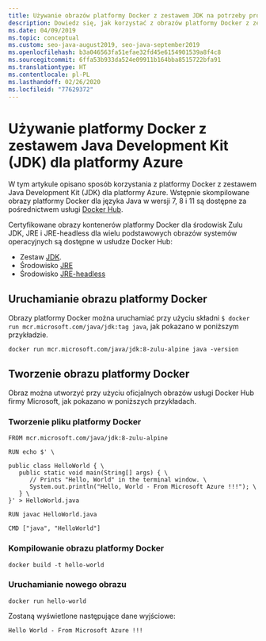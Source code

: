 ```yaml
---
title: Używanie obrazów platformy Docker z zestawem JDK na potrzeby programowania w języku Java na platformie Azure
description: Dowiedz się, jak korzystać z obrazów platformy Docker z zestawem Java Development Kit (JDK) dla platformy Azure przy użyciu interfejsu wiersza polecenia.
ms.date: 04/09/2019
ms.topic: conceptual
ms.custom: seo-java-august2019, seo-java-september2019
ms.openlocfilehash: b3a046563fa51efae32fd45e6154901539a8f4c8
ms.sourcegitcommit: 6ffa53b933da524e09911b164bba8515722bfa91
ms.translationtype: HT
ms.contentlocale: pl-PL
ms.lasthandoff: 02/26/2020
ms.locfileid: "77629372"
---
```

# <a name="use-docker-with-a-java-development-kit-jdk-for-azure"></a>Używanie platformy Docker z zestawem Java Development Kit (JDK) dla platformy Azure

W tym artykule opisano sposób korzystania z platformy Docker z zestawem Java Development Kit (JDK) dla platformy Azure. Wstępnie skompilowane obrazy platformy Docker dla języka Java w wersji 7, 8 i 11 są dostępne za pośrednictwem usługi [Docker Hub](https://hub.docker.com/_/microsoft-java-se).

Certyfikowane obrazy kontenerów platformy Docker dla środowisk Zulu JDK, JRE i JRE-headless dla wielu podstawowych obrazów systemów operacyjnych są dostępne w usłudze Docker Hub:

* Zestaw [JDK](https://hub.docker.com/_/microsoft-java-jdk).
* Środowisko [JRE](https://hub.docker.com/_/microsoft-java-jre)
* Środowisko [JRE-headless](https://hub.docker.com/_/microsoft-java-jre-headless)

## <a name="running-a-docker-image"></a>Uruchamianie obrazu platformy Docker

Obrazy platformy Docker można uruchamiać przy użyciu składni `$ docker run mcr.microsoft.com/java/jdk:tag java`, jak pokazano w poniższym przykładzie.

```cli
docker run mcr.microsoft.com/java/jdk:8-zulu-alpine java -version
```

## <a name="creating-a-docker-image"></a>Tworzenie obrazu platformy Docker

Obraz można utworzyć przy użyciu oficjalnych obrazów usługi Docker Hub firmy Microsoft, jak pokazano w poniższych przykładach.

### <a name="create-a-docker-file"></a>Tworzenie pliku platformy Docker

```cli
FROM mcr.microsoft.com/java/jdk:8-zulu-alpine
  
RUN echo $' \
  
public class HelloWorld { \
   public static void main(String[] args) { \
      // Prints "Hello, World" in the terminal window. \
      System.out.println("Hello, World - From Microsoft Azure !!!"); \
   } \
}' > HelloWorld.java
  
RUN javac HelloWorld.java
  
CMD ["java", "HelloWorld"]
```

### <a name="build-a-docker-image"></a>Kompilowanie obrazu platformy Docker

```cli
docker build -t hello-world
```

### <a name="run-the-new-image"></a>Uruchamianie nowego obrazu

```cli
docker run hello-world
```

Zostaną wyświetlone następujące dane wyjściowe:

```output
Hello World - From Microsoft Azure !!!
```
